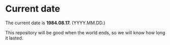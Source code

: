 # Current date

The current date is **1984.08.17.** (YYYY.MM.DD.)

This repository will be good when the world ends, so we will know how long it lasted.